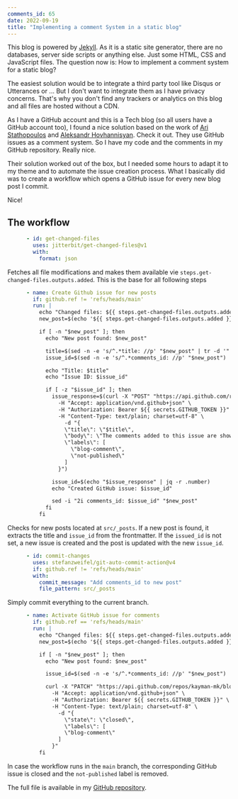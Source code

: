 ```yaml
---
comments_id: 65
date: 2022-09-19
title: "Implementing a comment System in a static blog"
---
```

This blog is powered by [Jekyll](https://jekyllrb.com/). As it is a static site generator, there are no databases,
server side scripts or anything else. Just some HTML, CSS and JavaScript files. The question now is: How to implement
a comment system for a static blog?

The easiest solution would be to integrate a third party tool like Disqus or Utterances or ... But I don't want to integrate
them as I have privacy concerns. That's why you don't find any trackers or analytics on this blog and all files are hosted
without a CDN.

As I have a GitHub account and this is a Tech blog (so all users have a GitHub account too), I found a nice solution
based on the work of [Ari Stathopoulos](https://aristath.github.io/blog/static-site-comments-using-github-issues-api)
and [Aleksandr Hovhannisyan](https://www.aleksandrhovhannisyan.com/blog/jekyll-comment-system-github-issues/). Check it
out. They use GitHub issues as a comment system. So I have my code and the comments in my GitHub repository. Really nice.

Their solution worked out of the box, but I needed some hours to adapt it to my theme and to automate the issue creation
process. What I basically did was to create a workflow which opens a GitHub issue for every new blog post I commit.

Nice!

## The workflow

```yaml
      - id: get-changed-files
        uses: jitterbit/get-changed-files@v1
        with:
          format: json
```

Fetches all file modifications and makes them available vie `steps.get-changed-files.outputs.added`. This is the base
for all following steps

```yaml
      - name: Create Github issue for new posts
        if: github.ref != 'refs/heads/main'
        run: |
          echo "Changed files: ${{ steps.get-changed-files.outputs.added }}"
          new_post=$(echo '${{ steps.get-changed-files.outputs.added }}' | jq -r .[] | grep src/_posts || true)

          if [ -n "$new_post" ]; then
            echo "New post found: $new_post"

            title=$(sed -n -e 's/^.*title: //p' "$new_post" | tr -d '"')
            issue_id=$(sed -n -e 's/^.*comments_id: //p' "$new_post")

            echo "Title: $title"
            echo "Issue ID: $issue_id"

            if [ -z "$issue_id" ]; then
              issue_response=$(curl -X "POST" "https://api.github.com/repos/kayman-mk/blog-tech-at-work/issues" \
                -H "Accept: application/vnd.github+json" \
                -H "Authorization: Bearer ${{ secrets.GITHUB_TOKEN }}" \
                -H "Content-Type: text/plain; charset=utf-8" \
                  -d "{
                  \"title\": \"$title\",
                  \"body\": \"The comments added to this issue are shown in the blog automatically.\",
                  \"labels\": [
                    \"blog-comment\",
                    \"not-published\"
                  ]
                }")

              issue_id=$(echo "$issue_response" | jq -r .number)
              echo "Created GitHub issue: $issue_id"

              sed -i "2i comments_id: $issue_id" "$new_post"
            fi
          fi
```

Checks for new posts located at `src/_posts`. If a new post is found, it extracts the title and `issue_id` from the frontmatter.
If the `issued_id` is not set, a new issue is created and the post is updated with the new `issue_id`.

```yaml
      - id: commit-changes
        uses: stefanzweifel/git-auto-commit-action@v4
        if: github.ref != 'refs/heads/main'
        with:
          commit_message: "Add comments_id to new post"
          file_pattern: src/_posts
```

Simply commit everything to the current branch.

```yaml
      - name: Activate GitHub issue for comments
        if: github.ref == 'refs/heads/main'
        run: |
          echo "Changed files: ${{ steps.get-changed-files.outputs.added }}"
          new_post=$(echo '${{ steps.get-changed-files.outputs.added }}' | jq -r .[] | grep src/_posts || true)

          if [ -n "$new_post" ]; then
            echo "New post found: $new_post"

            issue_id=$(sed -n -e 's/^.*comments_id: //p' "$new_post")

            curl -X "PATCH" "https://api.github.com/repos/kayman-mk/blog-tech-at-work/issues/$issue_id" \
              -H "Accept: application/vnd.github+json" \
              -H "Authorization: Bearer ${{ secrets.GITHUB_TOKEN }}" \
              -H "Content-Type: text/plain; charset=utf-8" \
                -d "{
                  \"state\": \"closed\",
                  \"labels\": [
                  \"blog-comment\"
                ]
              }"
          fi
```

In case the workflow runs in the `main` branch, the corresponding GitHub issue is closed and the `not-published` label is
removed.

The full file is available in my [GitHub repository](https://github.com/kayman-mk/blog-tech-at-work/blob/main/.github/workflows/build-blog.yml).
